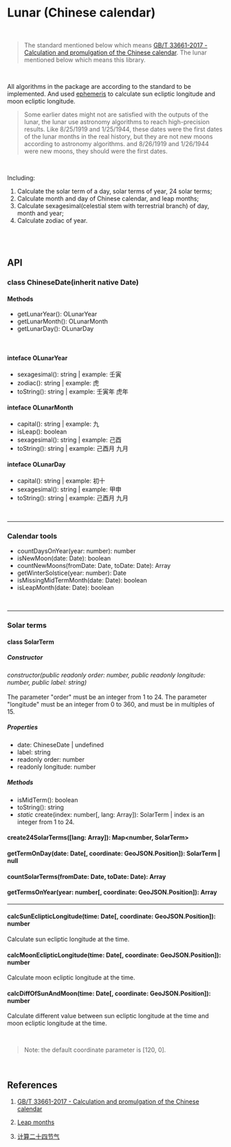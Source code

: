 # Lunar (Chinese calendar)

<br />

> The standard mentioned below which means [GB/T 33661-2017 - Calculation and promulgation of the Chinese calendar](http://c.gb688.cn/bzgk/gb/showGb?type=online&hcno=E107EA4DE9725EDF819F33C60A44B296).
The lunar mentioned below which means this library.

<br />

All algorithms in the package are according to the standard to be implemented. And used [ephemeris](https://www.npmjs.com/package/ephemeris) to calculate sun ecliptic longitude and moon ecliptic longitude.

> Some earlier dates might not are satisfied with the outputs of the lunar, the lunar use astronomy algorithms to reach high-precision results. Like 8/25/1919 and 1/25/1944, these dates were the first dates of the lunar months in the real history, but they are not new moons according to astronomy algorithms. and 8/26/1919 and 1/26/1944 were new moons, they should were the first dates.

<br />

Including:
1. Calculate the solar term of a day, solar terms of year, 24 solar terms;
2. Calculate month and day of Chinese calendar, and leap months;
3. Calculate sexagesimal(celestial stem with terrestrial branch) of day, month and year;
4. Calculate zodiac of year.

<br />
<br />

## API

### class ChineseDate(inherit native Date)

#### Methods

- getLunarYear(): OLunarYear
- getLunarMonth(): OLunarMonth
- getLunarDay(): OLunarDay

<br />

#### inteface OLunarYear
- sexagesimal(): string | example: 壬寅
- zodiac(): string | example: 虎
- toString(): string | example: 壬寅年 虎年

#### inteface OLunarMonth
- capital(): string | example: 九
- isLeap(): boolean
- sexagesimal(): string | example: 己酉
- toString(): string | example: 己酉月 九月

#### inteface OLunarDay
- capital(): string | example: 初十
- sexagesimal(): string | example: 甲申
- toString(): string | example: 己酉月 九月

<br />

---

### Calendar tools

- countDaysOnYear(year: number): number
- isNewMoon(date: Date): boolean
- countNewMoons(fromDate: Date, toDate: Date): Array<Date>
- getWinterSolstice(year: number): Date
- isMissingMidTermMonth(date: Date): boolean
- isLeapMonth(date: Date): boolean

<br />

---

### Solar terms

#### class SolarTerm


##### Constructor
_constructor(public readonly order: number, public readonly longitude: number, public label: string)_<br /><br />
The parameter "order" must be an integer from 1 to 24.
The parameter "longitude" must be an integer from 0 to 360, and must be in multiples of 15.

##### Properties

- date: ChineseDate | undefined
- label: string
- readonly order: number
- readonly longitude: number

##### Methods

- isMidTerm(): boolean
- toString(): string
- _static_ create(index: number[, lang: Array<string>]): SolarTerm | index is an integer from 1 to 24.

#### create24SolarTerms([lang: Array<string>]): Map<number, SolarTerm>

#### getTermOnDay(date: Date[, coordinate: GeoJSON.Position]): SolarTerm | null

#### countSolarTerms(fromDate: Date, toDate: Date): Array<SolarTerm>

#### getTermsOnYear(year: number[, coordinate: GeoJSON.Position]): Array<SolarTerm>

---

#### calcSunEclipticLongitude(time: Date[, coordinate: GeoJSON.Position]): number
Calculate sun ecliptic longitude at the time.

#### calcMoonEclipticLongitude(time: Date[, coordinate: GeoJSON.Position]): number
Calculate moon ecliptic longitude at the time.

#### calcDiffOfSunAndMoon(time: Date[, coordinate: GeoJSON.Position]): number
Calculate different value between sun ecliptic longitude at the time and moon ecliptic longitude at the time.

<br />

> Note: the default coordinate parameter is [120, 0].

<br />

## References

1. [GB/T 33661-2017 - Calculation and promulgation of the Chinese calendar](http://c.gb688.cn/bzgk/gb/showGb?type=online&hcno=E107EA4DE9725EDF819F33C60A44B296)

2. [Leap months](https://www-ws.gov.taipei/Download.ashx?u=LzAwMS9VcGxvYWQvNDM5L3JlbGZpbGUvNDc1NTcvNzk3MDY5OS9jMGZiN2JhMC1iNTU1LTQyNjctYWUwMi0zNzIyNTU3ZDhjMTgucGRm&n=6ZaP5pyI56%2BA5rCj6KGoLnBkZg%3D%3D&icon=..pdf)

3. [计算二十四节气](https://zhuanlan.zhihu.com/p/514651439)

